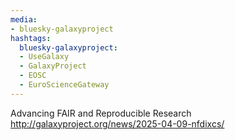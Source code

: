 ```yaml
---
media:
- bluesky-galaxyproject
hashtags:
  bluesky-galaxyproject:
  - UseGalaxy
  - GalaxyProject
  - EOSC
  - EuroScienceGateway
---
```

Advancing FAIR and Reproducible Research
http://galaxyproject.org/news/2025-04-09-nfdixcs/